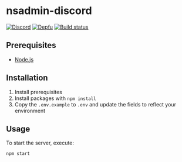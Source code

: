 nsadmin-discord
================
[![Discord](https://discordapp.com/api/guilds/761634353859395595/embed.png)](https://discord.gg/tJFNC5Y)
[![Depfu](https://badges.depfu.com/badges/523cd8158dc916da3de31abb92a5dfb0/count.svg)](https://depfu.com/github/guidojw/nsadmin-discord?project_id=10393)
[![Build status](https://badge.buildkite.com/3270dad708bac251c357a7f2eab2c08ef710708bfb76120217.svg)](https://buildkite.com/guidos-projects/nsadmin-discord)

## Prerequisites
* [Node.js](https://nodejs.org/en/download/current/)

## Installation
1. Install prerequisites
2. Install packages with `npm install`
3. Copy the `.env.example` to `.env` and update the fields to reflect your environment

## Usage
To start the server, execute:

    npm start
